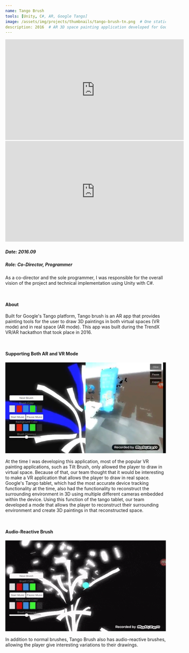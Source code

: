 ```yaml
---
name: Tango Brush
tools: [Unity, C#, AR, Google Tango]
image: /assets/img/projects/thumbnails/tango-brush-tn.png  # One static thumbnail and one animated thumbnail.
description: 2016  # AR 3D space painting application developed for Google's Tango platform.
---
```


<!-- Tech Demo (e.g. Video & Images) -->
<div class="video">
    <iframe width="560" height="315" src="https://www.youtube.com/embed/oUEHRNd2Uew" frameborder="0" allow="accelerometer; autoplay; encrypted-media; gyroscope; picture-in-picture" allowfullscreen></iframe>
</div>

<div class="video">
    <iframe width="560" height="315" src="https://www.youtube.com/embed/Tfvb4kDMVFo" title="YouTube video player" frameborder="0" allow="accelerometer; autoplay; clipboard-write; encrypted-media; gyroscope; picture-in-picture" allowfullscreen></iframe>
</div>

<!-- Detailed Role & Date -->
##### Date: 2016.09
##### Role: Co-Director, Programmer
As a co-director and the sole programmer, I was responsible for the overall vision of the project and technical implementation using Unity with C#.

<br>

<!-- Abstract / About -->
#### About
Built for Google's Tango platform, Tango brush is an AR app that provides painting tools for the user to draw 3D paintings in both virtual spaces (VR mode) and in real space (AR mode). This app was built during the TrendX VR/AR hackathon that took place in 2016.

<br>

<!-- Technical Features & Challenges & Highlights -->
#### Supporting Both AR and VR Mode

<center> <img src="/assets/img/projects/reg/mode-split.png"/> </center>

At the time I was developing this application, most of the popular VR painting applications, such as Tilt Brush, only allowed the player to draw in virtual space. Because of that, our team thought that it would be interesting to make a VR application that allows the player to draw in real space. Google's Tango tablet, which had the most accurate device tracking functionality at the time, also had the functionality to reconstruct the surrounding environment in 3D using multiple different cameras embedded within the device. Using this function of the tango tablet, our team developed a mode that allows the player to reconstruct their surrounding environment and create 3D paintings in that reconstructed space.

<br>

#### Audio-Reactive Brush

<center> <img src="/assets/img/projects/reg/tango-brush-audio-reactive.gif"/> </center>

In addition to normal brushes, Tango Brush also has audio-reactive brushes, allowing the player give interesting variations to their drawings.

<br>

<!-- Miscellaneous (e.g. Awards & Links) -->
